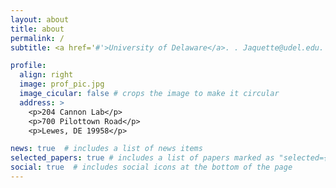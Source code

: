 ```yaml
---
layout: about
title: about
permalink: /
subtitle: <a href='#'>University of Delaware</a>. . Jaquette@udel.edu. 

profile:
  align: right
  image: prof_pic.jpg
  image_cicular: false # crops the image to make it circular
  address: >
    <p>204 Cannon Lab</p>
    <p>700 Pilottown Road</p>
    <p>Lewes, DE 19958</p>

news: true  # includes a list of news items
selected_papers: true # includes a list of papers marked as "selected={true}"
social: true  # includes social icons at the bottom of the page
---
```













